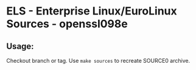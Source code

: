 # ELS - Enterprise Linux/EuroLinux Sources - openssl098e
 
## Usage:
  Checkout branch or tag. Use `make sources` to recreate  SOURCE0 archive.
